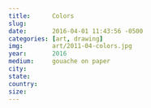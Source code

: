 ```yaml
---
title:  	Colors
slug:		
date:   	2016-04-01 11:43:56 -0500
categories: [art, drawing]
img:		art/2011-04-colors.jpg
year:		2016
medium:		gouache on paper
city:		
state:		
country:
size:
---
```

